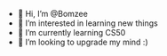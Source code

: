 - 👋 Hi, I’m @Bomzee
- 👀 I’m interested in learning new things
- 🌱 I’m currently learning CS50
- 💞️ I’m looking to upgrade my mind :)
